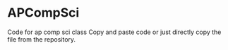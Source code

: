 # APCompSci
Code for ap comp sci class
Copy and paste code or just directly copy the file from the repository.

